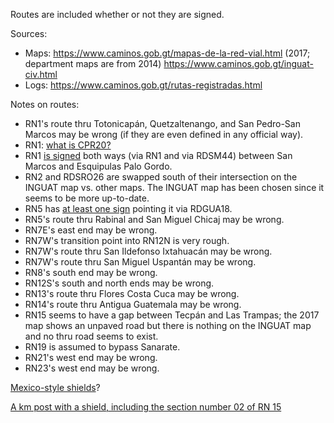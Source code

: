 Routes are included whether or not they are signed.

Sources:
* Maps: https://www.caminos.gob.gt/mapas-de-la-red-vial.html (2017; department maps are from 2014) https://www.caminos.gob.gt/inguat-civ.html
* Logs: https://www.caminos.gob.gt/rutas-registradas.html

Notes on routes:
* RN1's route thru Totonicapán, Quetzaltenango, and San Pedro-San Marcos may be wrong (if they are even defined in any official way).
* RN1: [what is CPR20?](https://www.google.com/maps/@14.8674436,-91.4680109,3a,15y,242.92h,87.69t/data=!3m6!1e1!3m4!1sTrXteyf8aYDqOOGX0SsCcw!2e0!7i13312!8i6656?entry=ttu)
* RN1 [is signed](https://www.google.com/maps/@14.9441759,-91.8340602,3a,15.2y,47.57h,83.2t/data=!3m6!1e1!3m4!1sdHia8nG7UmJKNsPq1zMfIg!2e0!7i13312!8i6656?entry=ttu) both ways (via RN1 and via RDSM44) between San Marcos and Esquipulas Palo Gordo.
* RN2 and RDSRO26 are swapped south of their intersection on the INGUAT map vs. other maps. The INGUAT map has been chosen since it seems to be more up-to-date.
* RN5 has [at least one sign](https://www.google.com/maps/@14.798264,-90.6430745,3a,35.9y,26.53h,79.34t/data=!3m6!1e1!3m4!1sHaNq-r68fmhDa7vCcUOgpQ!2e0!7i13312!8i6656?entry=ttu) pointing it via RDGUA18.
* RN5's route thru Rabinal and San Miguel Chicaj may be wrong.
* RN7E's east end may be wrong.
* RN7W's transition point into RN12N is very rough.
* RN7W's route thru San Ildefonso Ixtahuacán may be wrong.
* RN7W's route thru San Miguel Uspantán may be wrong.
* RN8's south end may be wrong.
* RN12S's south and north ends may be wrong.
* RN13's route thru Flores Costa Cuca may be wrong.
* RN14's route thru Antigua Guatemala may be wrong.
* RN15 seems to have a gap between Tecpán and Las Trampas; the 2017 map shows an unpaved road but there is nothing on the INGUAT map and no thru road seems to exist.
* RN19 is assumed to bypass Sanarate.
* RN21's west end may be wrong.
* RN23's west end may be wrong.

[Mexico-style shields](https://www.google.com/maps/@15.103158,-90.446995,3a,19.9y,117.35h,87.71t/data=!3m6!1e1!3m4!1sntYppFgMx1RLeZ4v4rDMrA!2e0!7i13312!8i6656?entry=ttu)?

[A km post with a shield, including the section number 02 of RN 15](https://www.google.com/maps/@14.9577456,-91.1057903,3a,15y,231.93h,83.38t/data=!3m6!1e1!3m4!1sDeeCILk9IMer_jHtqyGmFQ!2e0!7i13312!8i6656?entry=ttu)
